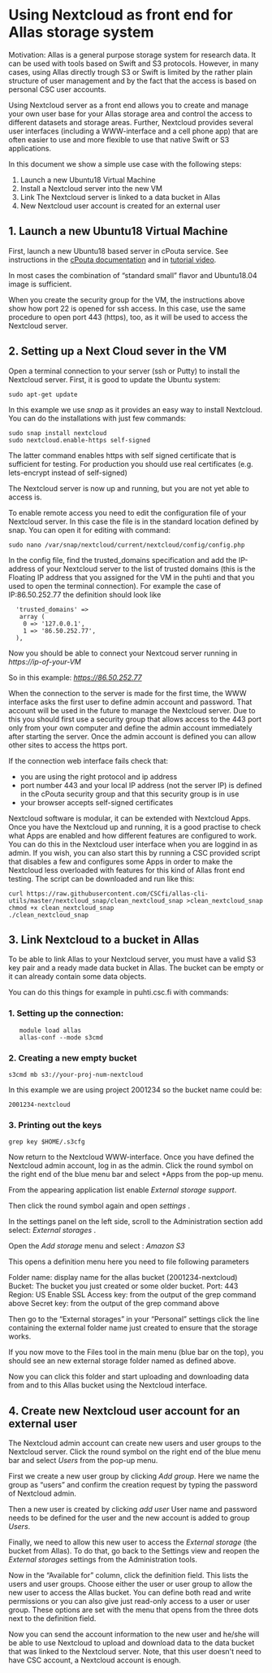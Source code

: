 # Using Nextcloud as front end for Allas storage system

Motivation: Allas is a general purpose storage system for research data. 
It can be used with tools based on Swift and S3 protocols. However, in many cases, 
using Allas directly trough S3 or Swift is limited by the rather plain structure 
of user management and by the fact that the access is based on personal CSC user accounts.

Using Nextcloud server as a front end allows you to create and manage your own user 
base for your Allas storage area and control the access to different datasets and storage areas. 
Further, Nextcloud provides several user interfaces (including a WWW-interface and a cell phone app) 
that are often easier to use and more flexible to use that native Swift or S3 applications.

In this document we show a simple use case with the following steps:

   1. Launch a new Ubuntu18 Virtual Machine
   2. Install a Nextcloud server into the new VM
   3. Link The Nextcloud server is linked to a data bucket in Allas
   4. New Nextcloud user account is created for an external user

## 1. Launch a new Ubuntu18 Virtual Machine

First, launch a new Ubuntu18 based server in cPouta service. 
See instructions in the [cPouta documentation](../../../cloud/pouta/) and
in [tutorial video](https://www.youtube.com/watch?v=CvoN4pv0RJQ).

In most cases the combination of “standard small” flavor and Ubuntu18.04 image is sufficient.

When you create the security group for the VM, the instructions above show how 
port 22 is opened for ssh access. In this case, use the same procedure to open 
port 443 (https), too, as it will be used to access the Nextcloud server.


## 2. Setting up a Next Cloud sever in the VM

Open a terminal connection to your server (ssh or Putty) to install the Nextcloud server.
First, it is good to update the Ubuntu system:

```text
sudo apt-get update
```
In this example we use _snap_ as it provides an easy way to install Nextcloud.
You can do the installations with just few commands:

```text
sudo snap install nextcloud
sudo nextcloud.enable-https self-signed
```
The latter command enables https with self signed certificate that is sufficient for testing. 
For production you should use real certificates (e.g. lets-encrypt instead of self-signed)

The Nextcloud server is now up and running, but you are not yet able to access is.

To enable remote access you need to edit the configuration file of your Nextcloud server. 
In this case the file is in the standard location defined by snap. You can open it 
for editing with command:

```text
sudo nano /var/snap/nextcloud/current/nextcloud/config/config.php
```
In the config file, find the trusted_domains specification and add the IP-address of 
your Nextcloud server to the list of trusted domains (this is the Floating IP address 
that you assigned for the VM in the puhti and that you used to open the terminal connection). 
For example the case of IP:86.50.252.77 the definition should look like

```text
  'trusted_domains' => 
   array (
    0 => '127.0.0.1',
    1 => '86.50.252.77',
  ),
```

Now you should be able to connect your Nextcoud server running in _https://ip-of-your-VM_

So in this example: _https://86.50.252.77_


When the connection to the server is made for the first time, the WWW interface asks the 
first user to define admin account and password. That account will be used in the future 
to manage the Nextcloud server. Due to this you should first use a security group that 
allows access to the 443 port only from your own computer and define the admin account 
immediately after starting the server. Once the admin account is defined you can allow 
other sites to access the https port.


If the connection web interface fails check that:

*   you are using the right protocol and ip address
*   port number 443 and your local IP address (not the server IP) is defined in the cPouta security group and that this security group is in use
*   your browser accepts self-signed certificates
 

Nextcloud software is modular, it can be extended with Nextcloud Apps. Once you have the
Nextcloud up and running, it is a good practise to check what Apps are enabled and how
different features are configured to work. You can do this in the Nextcloud user interface
when you are loggind in as admin. If you wish, you can also start this by running a CSC
provided script that disables a few and configures some Apps in order to make the Nextcloud
less overloaded with features for this kind of Allas front end testing. The script can be
downloaded and run like this:

```text
curl https://raw.githubusercontent.com/CSCfi/allas-cli-utils/master/nextcloud_snap/clean_nextcloud_snap >clean_nextcloud_snap
chmod +x clean_nextcloud_snap
./clean_nextcloud_snap
```


## 3. Link Nextcloud to a bucket in Allas

To be able to link Allas to your Nextcloud server, you must have a valid S3 key pair and a ready made data bucket in Allas. The bucket can be empty or it can already contain some data objects.

You can do this things for example in puhti.csc.fi with commands:

### 1. Setting up the connection:

```text
   module load allas
   allas-conf --mode s3cmd
```

### 2. Creating a new empty bucket

```text
s3cmd mb s3://your-proj-num-nextcloud
```
In this example we are using project 2001234 so
the bucket name could be:

```
2001234-nextcloud
```

### 3. Printing out the keys

```text
grep key $HOME/.s3cfg
```

Now return to the Nextcloud WWW-interface. Once you have defined the Nextcloud admin account, log in as the admin. 
Click the round symbol on the right end of the blue menu bar and select +Apps from the pop-up menu.

From the appearing application list enable _External storage support_. 

Then click the round symbol again and open _settings_ .

In the settings panel on the left side, scroll to the Administration section add select: _External storages_ .

Open the _Add storage_ menu and select : _Amazon S3_

This opens a definition menu here you need to file following parameters

Folder name: display name for the allas bucket (2001234-nextcloud)
Bucket: The bucket you just created  or some older bucket.
Port: 443
Region: US
Enable SSL
Access key: from the output of the grep command above
Secret key: from the output of the grep command above

Then go to the “External storages” in your “Personal” settings click the line containing 
the external folder name just created to ensure that the storage works.

If you now move to the Files tool in the main menu (blue bar on the top), 
you should see an new external storage folder named as defined above.

Now you can click this folder and start uploading and downloading data 
from and to this Allas bucket using the Nextcloud interface.

## 4. Create new Nextcloud user account for an external user

The Nextcloud admin account can create new users and user groups to the Nextcloud server. 
Click the round symbol on the right end of the blue menu bar and select _Users_ from the pop-up menu.

First we create a new user group by clicking _Add group_. Here we name the group as “users” 
and confirm the creation request by typing the password of Nextcloud admin.

Then a new user is created by  clicking _add user_ 
User name and password needs to be defined for the user and the 
new account is added to group _Users_.

Finally, we need to allow this new user to access the  _External storage_ (the bucket from Allas). 
To do that, go back to the Settings view and reopen the _External storages_ settings from the Administration tools. 

Now in the “Available for” column, click the definition field. This lists the users and user groups. 
Choose either the user or user group to allow the new user to access the Allas bucket. You can define both 
read and write permissions or you can also give just read-only access to a user or user group. 
These options are set with the menu that opens from the three dots next to the definition field.

Now you can send the account information to the new user and he/she will be able to use Nextcloud 
to upload and download data to the data bucket that was linked to the Nextcloud server. Note, that this 
user doesn't need to have CSC account, a Nextcloud account is enough.
